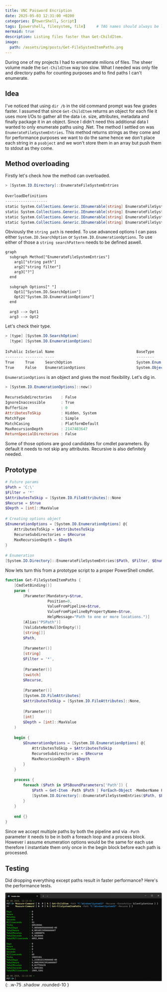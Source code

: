 ```yaml
---
title: VNC Password Encription
date: 2025-05-03 12:31:00 +0200
categories: [PowerShell, Script]
tags: [powershell, filesystem, file]     # TAG names should always be lowercase
mermaid: true
description: Listing files faster than Get-ChildItem.
image:
  path: /assets/img/posts/Get-FileSystemItemPaths.png
---
```


During one of my projects I had to enumerate milions of files. The sheer volume made the `Get-ChildItem` way too slow. What I needed was only file and directory paths for counting purposes and to find paths I can't enumerate.

## Idea
I've noticed that using `dir /b` in the old command prompt was few grades faster. I assumed that since `Get-ChildItem` returns an object for each file it uses more I/Os to gather all the data i.e. size, attributes, metadata and finally package it in an object. Since I didn't need this additional data I wanted to only enumerate paths using .Net. The method I settled on was `EnumerateFileSystemEntries`. This method returns strings as they come and for performance purposes we want to do the same hence we don't place each string in a `psobject` and we won't store them in an array but push them to stdout as they come.

## Method overloading

Firstly let's check how the method can overloaded. 

```powershell
> [System.IO.Directory]::EnumerateFileSystemEntries

OverloadDefinitions
-------------------
static System.Collections.Generic.IEnumerable[string] EnumerateFileSystemEntries(string path)
static System.Collections.Generic.IEnumerable[string] EnumerateFileSystemEntries(string path, string searchPattern)
static System.Collections.Generic.IEnumerable[string] EnumerateFileSystemEntries(string path, string searchPattern, System.IO.SearchOption searchOption)
static System.Collections.Generic.IEnumerable[string] EnumerateFileSystemEntries(string path, string searchPattern, System.IO.EnumerationOptions enumerationOptions)
```

Obviously the `string path` is needed. To use advanced options I can pass either `System.IO.SearchOption` or `System.IO.EnumerationOptions`. To use either of those a `string searchPattern` needs to be defined aswell.

```mermaid
graph
  subgraph Method["EnumerateFileSystemEntries"]
    arg1["string path"]
    arg2["string filter"]
    arg3["?"]
  end
  
  subgraph Options[" "]
    Opt1["System.IO.SearchOption"]
    Opt2["System.IO.EnumerationOptions"]
  end

  arg3 --> Opt1
  arg3 --> Opt2
```

Let's check their type.
```powershell
> [type] [System.IO.SearchOption]
  [type] [System.IO.EnumerationOptions]

IsPublic IsSerial Name                                     BaseType
-------- -------- ----                                     --------
True     True     SearchOption                             System.Enum
True     False    EnumerationOptions                       System.Object
```

`EnumerationOptions` is an object and gives the most flexibility. Let's dig in.

```powershell
> [System.IO.EnumerationOptions]::new()

RecurseSubdirectories    : False
IgnoreInaccessible       : True
BufferSize               : 0
AttributesToSkip         : Hidden, System
MatchType                : Simple
MatchCasing              : PlatformDefault
MaxRecursionDepth        : 2147483647
ReturnSpecialDirectories : False
```

Some of those options are good candidates for cmdlet parameters. By default it needs to not skip any attributes. Recursive is also definitely needed.

## Prototype
```powershell
# Future params
$Path = 'C:\'
$Filter = '*'
$AttributesToSkip = [System.IO.FileAttributes]::None
$Recurse = $true
$Depth = [int]::MaxValue

# Creating options object
$EnumerationOptions = [System.IO.EnumerationOptions] @{
    AttributesToSkip = $AttributesToSkip
    RecurseSubdirectories = $Recurse
    MaxRecursionDepth = $Depth
}

# Enumeration
[System.IO.Directory]::EnumerateFileSystemEntries($Path, $Filter, $EnumerationOptions)
```

Now lets turn this from a prototype script to a proper PowerShell cmdlet.

```powershell
function Get-FileSystemItemPaths {
    [CmdletBinding()]
    param (
        [Parameter(Mandatory=$true,
                   Position=0,
                   ValueFromPipeline=$true,
                   ValueFromPipelineByPropertyName=$true,
                   HelpMessage="Path to one or more locations.")]
        [Alias("PSPath")]
        [ValidateNotNullOrEmpty()]
        [string[]]
        $Path,

        [Parameter()]
        [string]
        $Filter = '*',

        [Parameter()]
        [switch]
        $Recurse,

        [Parameter()]
        [System.IO.FileAttributes]
        $AttributesToSkip = [System.IO.FileAttributes]::None,

        [Parameter()]
        [int]
        $Depth = [int]::MaxValue
    )

    begin {
        $EnumerationOptions = [System.IO.EnumerationOptions] @{
            AttributesToSkip = $AttributesToSkip
            RecurseSubdirectories = $Recurse
            MaxRecursionDepth = $Depth
        }
    }

    process {
        foreach ($Path in $PSBoundParameters['Path']) {
            $Path = Get-Item -Path $Path | ForEach-Object -MemberName FullName
            [System.IO.Directory]::EnumerateFileSystemEntries($Path, $Filter, $EnumerationOptions)
        }
    }

    end {}
}
```

Since we accept multiple paths by both the pipeline and via `-Path` parameter it needs to be in both a foreach loop and a process block. However i assume enumeration options would be the same for each use therefore I instantiate them only once in the begin block before each path is processed.

## Testing

Did dropping everything except paths result in faster performance? Here's the performance tests.

![Measure-Command](/assets/img/posts/Get-FileSystemItemPaths2.png){: .w-75 .shadow .rounded-10 }